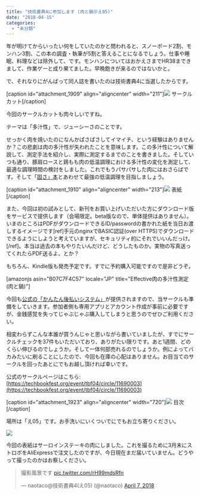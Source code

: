 ```yaml
---
title: "技術書典4に参加します (肉と鍋＠え05)"
date: "2018-04-15"
categories: 
  - "未分類"
---
```


年が明けてからいったい何をしていたのかと問われると、スノーボード2割、モンハン3割、この本の調査・執筆が5割と答えることになるでしょう。仕事や睡眠、料理などは除外して、です。モンハンについてはおかえさまでHR38まできまして、作業ゲーと成り果てました。早晩飽きが来るのではないかと。

で、それなりにがんばって同人誌を書いたのは技術書典4に当選したからです。

\[caption id="attachment\_1909" align="aligncenter" width="211"\]![](https://blog.naotaco.com/assets/images/posts/2018/04/circle_cut-211x300.jpg) サークルカット\[/caption\]

今回のサークルカットも肉々しいですね。

テーマは「多汁性」で、ジューシーさのことです。

せっかく肉を焼いたのになんかぱさぱさしてイマイチ、という経験はありませんか？この悲劇は肉の多汁性が失われたことを意味します。この多汁性について解説して、測定手法を紹介し、実際に測定するまでのことを書きました。そしていつも通り、豚肩ロースと鶏もも肉の低温調理における多汁性の変化を測定して、最適な調理時間の検討をしました。これでもうパサパサした肉にはおさらばです。そして「[固さ」本](https://blog.naotaco.com/archives/1703)とあわせて最強の低温調理を目指しましょう。

\[caption id="attachment\_1910" align="aligncenter" width="213"\]![](https://blog.naotaco.com/assets/images/posts/2018/04/cover-213x300.jpg) 表紙\[/caption\]

また、今回は初の試みとして、新刊をお買い上げいただいた方にダウンロード版をサービスで提供します（会場限定。beta版なので、単体提供はありません）。いまのところはPDFがダウンロードできるID/passwordの書かれた紙を当日お渡しするイメージです\[ref\]手元のnginxでBASIC認証(over HTTPS)でダウンロードできるようにしようと考えていますが、セキュリティ的にそれでいいんだっけ。\[/ref\]。本当は過去の本もやりたいんだけど、どうしたものか。実物の写真送ってくれたらPDF送るよ、とか？

もちろん、Kindle版も発売予定です。すでに予約購入可能ですので是非どうぞ。

\[amazonjs asin="B07C7F4C57" locale="JP" title="Effective肉の多汁性測定 (肉と鍋)"\]

今回も[公式の「かんたん後払いシステム」](https://blog.techbookfest.org/2018/04/15/payment/)が提供されますので、当サークルも準備をしていきます。参加者側も専用アプリとアカウント作成が事前に必要ですが、金銭感覚を失ってじゃぶじゃぶ購入してしまうと思うのでぜひご利用ください。

相変わらずこんな本誰が買うんじゃと思いながら書いていましたが、すでにサークルチェックを37件もいただいており、ありがたい限りです。あと1週間、どのくらい伸びるのでしょうか。そして一体何部売れるのでしょうか。例によってバカみたいに刷ることにしたので、今回も在庫の心配はありません。お目当てのサークルを回ったあとにでもお越し頂ければ幸いです。

公式のサークルページはこちら: [https://techbookfest.org/event/tbf04/circle/11690003](https://techbookfest.org/event/tbf04/circle/11690003)

\[caption id="attachment\_1923" align="aligncenter" width="720"\][![](https://blog.naotaco.com/assets/images/posts/2018/04/toc-1-720x458.png)](https://blog.naotaco.com/assets/images/posts/2018/04/toc-1.png) 目次\[/caption\]

場所は「え05」です。お手洗いにいくついでにでもお立ち寄りください。

[![](https://blog.naotaco.com/assets/images/posts/2018/04/map_tbf4-720x478.png)](https://blog.naotaco.com/assets/images/posts/2018/04/map_tbf4.png)

今回の表紙はサーロインステーキの肉にしました。これを撮るために3月末にストロボをAliExpressで注文したのですが、今日現在まだ届いていません。どうやって撮ったのかはお察しください。

<blockquote class="twitter-tweet" data-lang="en"><p dir="ltr" lang="ja">撮影風景です <a href="https://t.co/rH99mdsRfn">pic.twitter.com/rH99mdsRfn</a></p>— naotaco@技術書典4(え05) (@naotaco) <a href="https://twitter.com/naotaco/status/982554850641592320?ref_src=twsrc%5Etfw">April 7, 2018</a></blockquote>

<script async src="https://platform.twitter.com/widgets.js" charset="utf-8"></script>
